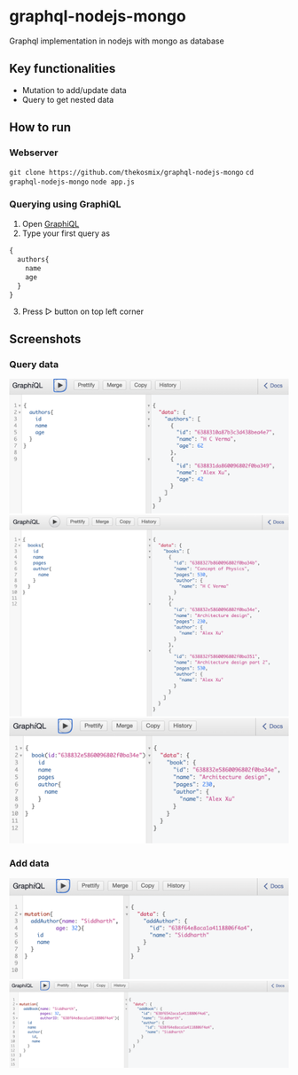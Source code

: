 # graphql-nodejs-mongo
Graphql implementation in nodejs with mongo as database

## Key functionalities
- Mutation to add/update data
- Query to get nested data

## How to run

### Webserver
`git clone https://github.com/thekosmix/graphql-nodejs-mongo`
`cd graphql-nodejs-mongo`
`node app.js`

### Querying using GraphiQL
1. Open [GraphiQL](http://localhost:3000/graphql)
2. Type your first query as
```
{
  authors{
    name
    age
  }
}
```
3. Press ▷ button on top left corner

## Screenshots

### Query data

![All Authors](screenshots/all_authors.png)
![All Books](screenshots/all_books.png)
![Book with id](screenshots/book_with_id.png)

### Add data
![Add Author](screenshots/add_author.png)
![Add Book](screenshots/add_book.png)

